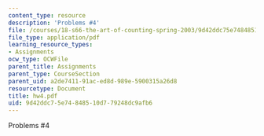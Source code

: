 ```yaml
---
content_type: resource
description: 'Problems #4'
file: /courses/18-s66-the-art-of-counting-spring-2003/9d42ddc75e74848510d779248dc9afb6_hw4.pdf
file_type: application/pdf
learning_resource_types:
- Assignments
ocw_type: OCWFile
parent_title: Assignments
parent_type: CourseSection
parent_uid: a2de7411-91ac-ed8d-989e-5900315a26d8
resourcetype: Document
title: hw4.pdf
uid: 9d42ddc7-5e74-8485-10d7-79248dc9afb6
---
```

Problems #4